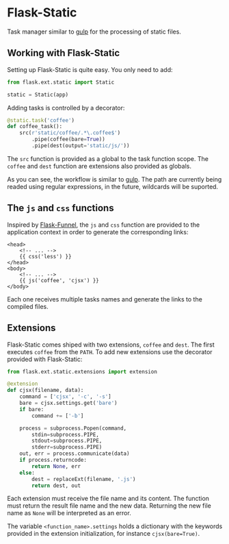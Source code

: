 # Flask-Static
Task manager similar to [gulp](URL) for the processing of static files.

## Working with Flask-Static
Setting up Flask-Static is quite easy. You only need to add:

```python
from flask.ext.static import Static

static = Static(app)
```

Adding tasks is controlled by a decorator:

```python
@static.task('coffee')
def coffee_task():
    src(r'static/coffee/.*\.coffee$')
        .pipe(coffee(bare=True))
        .pipe(dest(output='static/js/'))
```

The `src` function is provided as a global to the task function scope. The `coffee` and `dest` function are extensions also provided as globals.

As you can see, the workflow is similar to [gulp](URL). The path are currently being readed using regular expressions, in the future, wildcards will be suported.

## The `js` and `css` functions
Inspired by [Flask-Funnel](URL), the `js` and `css` function are provided to the application context in order to generate the corresponding links:

```html+jinja
<head>
    <!-- ... -->
    {{ css('less') }}
</head>
<body>
    <!-- ... -->
    {{ js('coffee', 'cjsx') }}
</body>
```

Each one receives multiple tasks names and generate the links to the compiled files.

## Extensions
Flask-Static comes shiped with two extensions, `coffee` and `dest`. The first executes `coffee` from the `PATH`. To add new extensions use the decorator provided with Flask-Static:

```python
from flask.ext.static.extensions import extension

@extension
def cjsx(filename, data):
    command = ['cjsx', '-c', '-s']
    bare = cjsx.settings.get('bare')
    if bare:
        command += ['-b']

    process = subprocess.Popen(command,
        stdin=subprocess.PIPE,
        stdout=subprocess.PIPE,
        stderr=subprocess.PIPE)
    out, err = process.communicate(data)
    if process.returncode:
        return None, err
    else:
        dest = replaceExt(filename, '.js')
        return dest, out
```

Each extension must receive the file name and its content. The function must return the result file name and the new data. Returning the new file name as `None` will be interpreted as an error.

The variable `<function_name>.settings` holds a dictionary with the keywords provided in the extension initialization, for instance `cjsx(bare=True)`.
